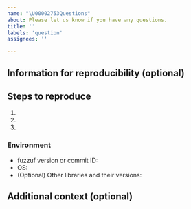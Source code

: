 ```yaml
---
name: "\U00002753Questions"
about: Please let us know if you have any questions.
title: ''
labels: 'question'
assignees: ''

---
```


<!-- Please write your question here. -->

## Information for reproducibility (optional)

<!-- If you ask how to use fuzzuf's functionality in your concrete codes, the minimal reproducible code and related info are really helpful to answer your question.  -->


## Steps to reproduce
<!-- Describe the procedures to reproduce the bug in a step-by-step manner -->

1.
2.
3.

### Environment

- fuzzuf version or commit ID:
- OS:
- (Optional) Other libraries and their versions:

## Additional context (optional)
<!-- Please add any other context or screenshots about the question here. -->

